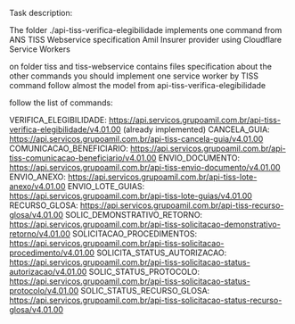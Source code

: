 Task description:

The folder ./api-tiss-verifica-elegibilidade implements one command from ANS TISS Webservice specification Amil Insurer provider using Cloudflare Service Workers 

on folder tiss and tiss-webservice contains files specification about the other commands 
you should implement one service worker by TISS command follow almost the model from api-tiss-verifica-elegibilidade

follow the list of commands:

VERIFICA_ELEGIBILIDADE: https://api.servicos.grupoamil.com.br/api-tiss-verifica-elegibilidade/v4.01.00 (already implemented)
CANCELA_GUIA: https://api.servicos.grupoamil.com.br/api-tiss-cancela-guia/v4.01.00
COMUNICACAO_BENEFICIARIO: https://api.servicos.grupoamil.com.br/api-tiss-comunicacao-beneficiario/v4.01.00
ENVIO_DOCUMENTO: https://api.servicos.grupoamil.com.br/api-tiss-envio-documento/v4.01.00
ENVIO_ANEXO: https://api.servicos.grupoamil.com.br/api-tiss-lote-anexo/v4.01.00
ENVIO_LOTE_GUIAS: https://api.servicos.grupoamil.com.br/api-tiss-lote-guias/v4.01.00
RECURSO_GLOSA: https://api.servicos.grupoamil.com.br/api-tiss-recurso-glosa/v4.01.00
SOLIC_DEMONSTRATIVO_RETORNO: https://api.servicos.grupoamil.com.br/api-tiss-solicitacao-demonstrativo-retorno/v4.01.00
SOLICITACAO_PROCEDIMENTOS: https://api.servicos.grupoamil.com.br/api-tiss-solicitacao-procedimento/v4.01.00
SOLICITA_STATUS_AUTORIZACAO: https://api.servicos.grupoamil.com.br/api-tiss-solicitacao-status-autorizacao/v4.01.00
SOLIC_STATUS_PROTOCOLO: https://api.servicos.grupoamil.com.br/api-tiss-solicitacao-status-protocolo/v4.01.00
SOLIC_STATUS_RECURSO_GLOSA: https://api.servicos.grupoamil.com.br/api-tiss-solicitacao-status-recurso-glosa/v4.01.00